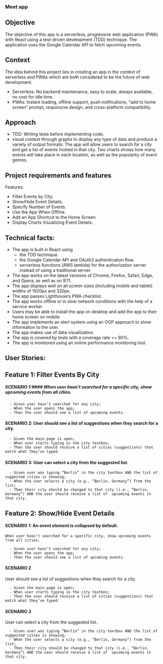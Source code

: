 ### Meet app

## Objective

The objective of this app is a serverless, progressive web application (PWA) with React using a
test-driven development (TDD) technique. The application uses the Google
Calendar API to fetch upcoming events.

## Context

The idea behind this project lies in creating an app in the context of serverless and PWAs which are both considered to
be the future of web development.

- Serverless: No backend maintenance, easy to scale, always available, no cost for idle time.
- PWAs: Instant loading, offline support, push notifications, “add to home screen” prompt,
  responsive design, and cross-platform compatibility.

## Approach

- TDD: Writing tests before implementing code.
- visual context through graphs to display any type of data and produce a variety of output formats:
  The app will allow users to search for a city and get a list of events hosted in that city. Two charts shows how many events will take place in each location, as well as the popularity of event genres.

## Project requirements and features

Features:

- Filter Events by City.
- Show/Hide Event Details.
- Specify Number of Events.
- Use the App When Offline.
- Add an App Shortcut to the Home Screen.
- Display Charts Visualizing Event Details.

## Technical facts:

- The app is built in React using
  - the TDD technique.
  - the Google Calendar API and OAuth2 authentication flow.
  - serverless functions (AWS lambda) for the authorization server instead of using a traditional server.
- The app works on the latest versions of Chrome, Firefox, Safari, Edge, and Opera, as well as on IE11.
- The app displays well on all screen sizes (including mobile and tablet) widths of 1920px and 320px.
- The app passes Lighthouse’s PWA checklist.
- The app works offline or in slow network conditions with the help of a service worker.
- Users may be able to install the app on desktop and add the app to their home screen on
  mobile.
- The app implements an alert system using an OOP approach to show information to the
  user.
- The app makes use of data visualization.
- The app is covered by tests with a coverage rate >= 90%.
- The app is monitored using an online performance monitoring tool.

## User Stories:

## Feature 1: Filter Events By City

##### SCENARIO 1:#### _When user hasn’t searched for a specific city, show upcoming events from all cities._

      - Given user hasn’t searched for any city;
      - When the user opens the app;
      - Then the user should see a list of upcoming events.

#### SCENARIO 2: User should see a list of suggestions when they search for a city.

      - Given the main page is open;
      - When user starts typing in the city textbox;
      - Then the user should receive a list of cities (suggestions) that match what they’ve typed.

#### SCENARIO 3: User can select a city from the suggested list.

      - Given user was typing “Berlin” in the city textbox AND the list of suggested cities is showing;
      - When the user selects a city (e.g., “Berlin, Germany”) from the list;
      - Then their city should be changed to that city (i.e., “Berlin, Germany”) AND the user should receive a list of  upcoming events in that city.

## Feature 2: Show/Hide Event Details

#### SCENARIO 1: An event element is collapsed by default.

    When user hasn’t searched for a specific city, show upcoming events from all cities.

      - Given user hasn’t searched for any city;
      - When the user opens the app;
      - Then the user should see a list of upcoming events.

#### SCENARIO 2

User should see a list of suggestions when they search for a city.

      - Given the main page is open;
      - When user starts typing in the city textbox;
      - Then the user should receive a list of cities (suggestions) that match what they’ve typed.

#### SCENARIO 3

User can select a city from the suggested list.

      - Given user was typing “Berlin” in the city textbox AND the list of suggested cities is showing;
      - When the user selects a city (e.g., “Berlin, Germany”) from the list;
      - Then their city should be changed to that city (i.e., “Berlin, Germany”) AND the user should receive a list of  upcoming events in that city.
